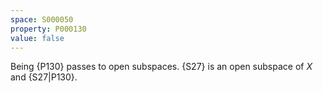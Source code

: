 ```yaml
---
space: S000050
property: P000130
value: false
---
```


Being {P130} passes to open subspaces. {S27} is an open subspace of $X$ and
{S27|P130}.
